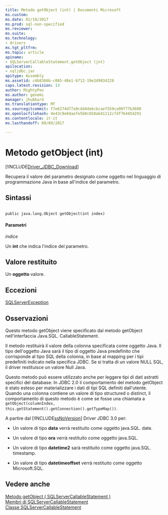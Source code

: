 ```yaml
---
title: Metodo getObject (int) | Documenti Microsoft
ms.custom: 
ms.date: 01/19/2017
ms.prod: sql-non-specified
ms.reviewer: 
ms.suite: 
ms.technology:
- drivers
ms.tgt_pltfrm: 
ms.topic: article
apiname:
- SQLServerCallableStatement.getObject (jnt)
apilocation:
- sqljdbc.jar
apitype: Assembly
ms.assetid: c4b8366b-c065-48e1-b712-19e2d9834228
caps.latest.revision: 13
author: MightyPen
ms.author: genemi
manager: jhubbard
ms.translationtype: MT
ms.sourcegitcommit: f7e6274d77a9cdd4de6cbcaef559ca99f77b3608
ms.openlocfilehash: 4e43c9e04aefe5b0c658ab41112cfdf764454291
ms.contentlocale: it-it
ms.lasthandoff: 09/09/2017

---
```

# <a name="getobject-method-int"></a>Metodo getObject (int)
[!INCLUDE[Driver_JDBC_Download](../../../includes/driver_jdbc_download.md)]

  Recupera il valore del parametro designato come oggetto nel linguaggio di programmazione Java in base all'indice del parametro.  
  
## <a name="syntax"></a>Sintassi  
  
```  
  
public java.lang.Object getObject(int index)  
```  
  
#### <a name="parameters"></a>Parametri  
 *indice*  
  
 Un **int** che indica l'indice del parametro.  
  
## <a name="return-value"></a>Valore restituito  
 Un **oggetto** valore.  
  
## <a name="exceptions"></a>Eccezioni  
 [SQLServerException](../../../connect/jdbc/reference/sqlserverexception-class.md)  
  
## <a name="remarks"></a>Osservazioni  
 Questo metodo getObject viene specificato dal metodo getObject nell'interfaccia Java.SQL. CallableStatement.  
  
 Il metodo restituirà il valore della colonna specificata come oggetto Java. Il tipo dell'oggetto Java sarà il tipo di oggetto Java predefinito che corrisponde al tipo SQL della colonna, in base al mapping per i tipi predefiniti indicato nella specifica JDBC. Se si tratta di un valore NULL SQL, il driver restituisce un valore Null Java.  
  
 Questo metodo può essere utilizzato anche per leggere tipi di dati astratti specifici del database. In JDBC 2.0 il comportamento del metodo getObject è stato esteso per materializzare i dati di tipi SQL definiti dall'utente. Quando una colonna contiene un valore di tipo structured o distinct, il comportamento di questo metodo è come se fosse una chiamata a `getObject(columnIndex, this.getStatement().getConnection().getTypeMap())`.  
  
 A partire dal [!INCLUDE[ssNoVersion](../../../includes/ssnoversion_md.md)] Driver JDBC 3.0 per:  
  
-   Un valore di tipo **data** verrà restituito come oggetto java.SQL. date.  
  
-   Un valore di tipo **ora** verrà restituito come oggetto java.SQL.  
  
-   Un valore di tipo **datetime2** sarà restituito come oggetto java.SQL. timestamp.  
  
-   Un valore di tipo **datetimeoffset** verrà restituito come oggetto Microsoft.SQL.  
  
## <a name="see-also"></a>Vedere anche  
 [Metodo getObject &#40; SQLServerCallableStatement &#41;](../../../connect/jdbc/reference/getobject-method-sqlservercallablestatement.md)   
 [Membri di SQLServerCallableStatement](../../../connect/jdbc/reference/sqlservercallablestatement-members.md)   
 [Classe SQLServerCallableStatement](../../../connect/jdbc/reference/sqlservercallablestatement-class.md)  
  
  
